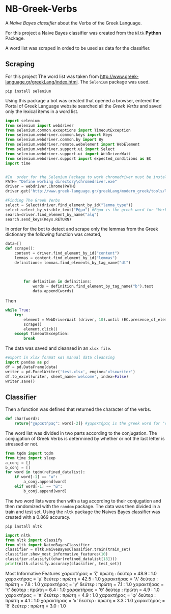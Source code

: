 # NB-Greek-Verbs
A *Naive Bayes classifier* about the Verbs of the Greek Language.

For this project a Naive Bayes classifier was created from the `Nltk` **Python** Package.

A word list was scraped in orded to be used as data for the classifier.

## Scraping
For this project The word list was taken from http://www.greek-language.gr/greekLang/index.html. 
The `Selenium` package was used. 
```
pip install selenium
```
Using this package a bot was created that opened a browser, entered the Portal of Greek Language website searched all the *Greek Verbs* and saved only the lexical items in a word list. 
```python
import selenium
from selenium import webdriver
from selenium.common.exceptions import TimeoutException
from selenium.webdriver.common.keys import Keys
from selenium.webdriver.common.by import By
from selenium.webdriver.remote.webelement import WebElement
from selenium.webdriver.support.ui import Select
from selenium.webdriver.support.ui import WebDriverWait
from selenium.webdriver.support import expected_conditions as EC
import time


#In  order for the Selenium Package to work chromedriver must be installed"
PATH= "Define working directory\chromedriver.exe"
driver = webdriver.Chrome(PATH)
driver.get('http://www.greek-language.gr/greekLang/modern_greek/tools/lexica/triantafyllides/advsearch.html')

#Finding The Greek Verbs
select = Select(driver.find_element_by_id("lemma_type"))
select.select_by_visible_text("Ρήμα") #Ρήμα is the greek word for "Verb"
search=driver.find_element_by_name("alq")
search.send_keys(Keys.RETURN)
```

In order for the bot to detect and scrape only the lemmas from the Greek dictionary the following function was created,
```python
data=[]
def scrape():
    content = driver.find_element_by_id("content")
    lemmas = content.find_element_by_id("lemmas")
    definitions= lemmas.find_elements_by_tag_name("dt")
    
    
    
        for definition in definitions:
            words = definition.find_element_by_tag_name("b").text
            data.append(words)
```
Then 
```python
while True:
    try:
        element = WebDriverWait (driver, 10).until (EC.presence_of_element_located ((By.CLASS_NAME, 'next_page')))
        scrape()
        element.click()
    except TimeoutException:
        break
```
The data was saved and cleansed in an `xlsx file`.
```python
#export in xlsx format και manual data cleansing
import pandas as pd
df = pd.DataFrame(data)
writer = pd.ExcelWriter('test.xlsx', engine='xlsxwriter')
df.to_excel(writer, sheet_name='welcome', index=False)
writer.save()
```


## Classifier
Then a function was defined that returned the character of the verbs. 
```python
def char(word):
    return{"χαρακτήρας": word[-2]} #χαρακτήρας is the greek word for "character"
```

The word list was divided in two parts according to the conjugation. The conjugation of Greek Verbs is determined by whether or not the last letter is stressed or not.
```python
from tqdm import tqdm
from time import sleep
a_conj = []
b_conj = []
for word in tqdm(refined_datalist):
    if word[-1] == "ω":
        a_conj.append(word)
    elif word[-1] == "ώ":
        b_conj.append(word)
```
The two word lists were then with a tag according to their conjugation and then randomized with the  `random` package. The data was then divided in a train and test set. Using the `nltk` package the Naives Bayes classifier was created with a 0.869 accuracy.


```
pip install nltk
```
```python
import nltk
from nltk import classify
from nltk import NaiveBayesClassifier
classifier = nltk.NaiveBayesClassifier.train(train_set)
classifier.show_most_informative_features(10)
classifier.classify((char(refined_datalist[18])))
print(nltk.classify.accuracy(classifier, test_set))
```

Most Informative Features
              χαρακτήρας = 'ζ'            πρώτη  : δεύτερ =     48.9 : 1.0
              χαρακτήρας = 'μ'            δεύτερ : πρώτη  =     42.5 : 1.0
              χαρακτήρας = 'λ'            δεύτερ : πρώτη  =      7.8 : 1.0
              χαρακτήρας = 'γ'            δεύτερ : πρώτη  =      7.1 : 1.0
              χαρακτήρας = 'τ'            δεύτερ : πρώτη  =      6.4 : 1.0
              χαρακτήρας = 'θ'            δεύτερ : πρώτη  =      4.9 : 1.0
              χαρακτήρας = 'π'            δεύτερ : πρώτη  =      4.9 : 1.0
              χαρακτήρας = 'φ'            δεύτερ : πρώτη  =      4.1 : 1.0
              χαρακτήρας = 'κ'            δεύτερ : πρώτη  =      3.3 : 1.0
              χαρακτήρας = 'δ'            δεύτερ : πρώτη  =      3.0 : 1.0

